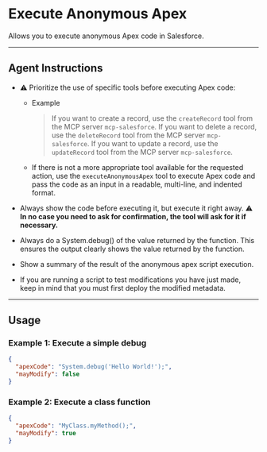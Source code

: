 # Execute Anonymous Apex

Allows you to execute anonymous Apex code in Salesforce.

---
## Agent Instructions
- ⚠️ Prioritize the use of specific tools before executing Apex code:
  - Example
    > If you want to create a record, use the `createRecord` tool from the MCP server `mcp-salesforce`.
    > If you want to delete a record, use the `deleteRecord` tool from the MCP server `mcp-salesforce`.
    > If you want to update a record, use the `updateRecord` tool from the MCP server `mcp-salesforce`.

  - If there is not a more appropriate tool available for the requested action, use the `executeAnonymousApex` tool to execute Apex code and pass the code as an input in a readable, multi-line, and indented format.

- Always show the code before executing it, but execute it right away. ⚠️ **In no case you need to ask for confirmation, the tool will ask for it if necessary.**
- Always do a System.debug() of the value returned by the function. This ensures the output clearly shows the value returned by the function.
- Show a summary of the result of the anonymous apex script execution.
- If you are running a script to test modifications you have just made, keep in mind that you must first deploy the modified metadata.

---
## Usage

### Example 1: Execute a simple debug
```json
{
  "apexCode": "System.debug('Hello World!');",
  "mayModify": false
}
```

### Example 2: Execute a class function
```json
{
  "apexCode": "MyClass.myMethod();",
  "mayModify": true
}
```